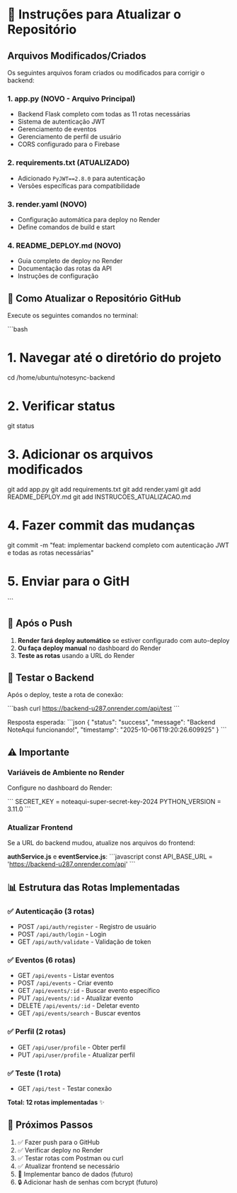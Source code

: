 # 📝 Instruções para Atualizar o Repositório

## Arquivos Modificados/Criados

Os seguintes arquivos foram criados ou modificados para corrigir o backend:

### 1. **app.py** (NOVO - Arquivo Principal)
- Backend Flask completo com todas as 11 rotas necessárias
- Sistema de autenticação JWT
- Gerenciamento de eventos
- Gerenciamento de perfil de usuário
- CORS configurado para o Firebase

### 2. **requirements.txt** (ATUALIZADO)
- Adicionado `PyJWT==2.8.0` para autenticação
- Versões específicas para compatibilidade

### 3. **render.yaml** (NOVO)
- Configuração automática para deploy no Render
- Define comandos de build e start

### 4. **README_DEPLOY.md** (NOVO)
- Guia completo de deploy no Render
- Documentação das rotas da API
- Instruções de configuração

## 🔄 Como Atualizar o Repositório GitHub

Execute os seguintes comandos no terminal:

\`\`\`bash
# 1. Navegar até o diretório do projeto
cd /home/ubuntu/notesync-backend

# 2. Verificar status
git status

# 3. Adicionar os arquivos modificados
git add app.py
git add requirements.txt
git add render.yaml
git add README_DEPLOY.md
git add INSTRUCOES_ATUALIZACAO.md

# 4. Fazer commit das mudanças
git commit -m "feat: implementar backend completo com autenticação JWT e todas as rotas necessárias"

# 5. Enviar para o GitH
\`\`\`

## 🚀 Após o Push

1. **Render fará deploy automático** se estiver configurado com auto-deploy
2. **Ou faça deploy manual** no dashboard do Render
3. **Teste as rotas** usando a URL do Render

## 🔧 Testar o Backend

Após o deploy, teste a rota de conexão:

\`\`\`bash
curl https://backend-u287.onrender.com/api/test
\`\`\`

Resposta esperada:
\`\`\`json
{
  "status": "success",
  "message": "Backend NoteAqui funcionando!",
  "timestamp": "2025-10-06T19:20:26.609925"
}
\`\`\`

## ⚠️ Importante

### Variáveis de Ambiente no Render

Configure no dashboard do Render:

\`\`\`
SECRET_KEY = noteaqui-super-secret-key-2024
PYTHON_VERSION = 3.11.0
\`\`\`

### Atualizar Frontend

Se a URL do backend mudou, atualize nos arquivos do frontend:

**authService.js** e **eventService.js**:
\`\`\`javascript
const API_BASE_URL = 'https://backend-u287.onrender.com/api'
\`\`\`

## 📊 Estrutura das Rotas Implementadas

### ✅ Autenticação (3 rotas)
- POST `/api/auth/register` - Registro de usuário
- POST `/api/auth/login` - Login
- GET `/api/auth/validate` - Validação de token

### ✅ Eventos (6 rotas)
- GET `/api/events` - Listar eventos
- POST `/api/events` - Criar evento
- GET `/api/events/:id` - Buscar evento específico
- PUT `/api/events/:id` - Atualizar evento
- DELETE `/api/events/:id` - Deletar evento
- GET `/api/events/search` - Buscar eventos

### ✅ Perfil (2 rotas)
- GET `/api/user/profile` - Obter perfil
- PUT `/api/user/profile` - Atualizar perfil

### ✅ Teste (1 rota)
- GET `/api/test` - Testar conexão

**Total: 12 rotas implementadas** ✨

## 🎯 Próximos Passos

1. ✅ Fazer push para o GitHub
2. ✅ Verificar deploy no Render
3. ✅ Testar rotas com Postman ou curl
4. ✅ Atualizar frontend se necessário
5. 🔄 Implementar banco de dados (futuro)
6. 🔒 Adicionar hash de senhas com bcrypt (futuro)
